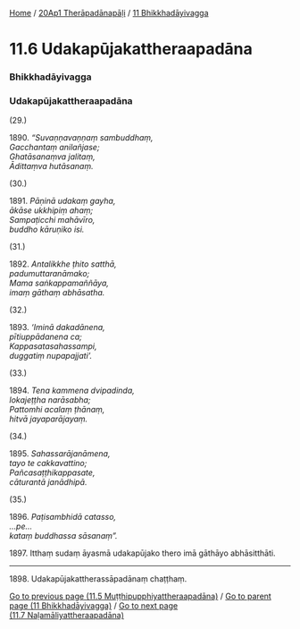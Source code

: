 
[Home](/) / [20Ap1 Therāpadānapāḷi](../../20Ap1.md) / [11 Bhikkhadāyivagga](../11.md)

# 11.6 Udakapūjakattheraapadāna

### Bhikkhadāyivagga

### Udakapūjakattheraapadāna

(29.)

1890\. _“Suvaṇṇavaṇṇaṃ sambuddhaṃ,_  
_Gacchantaṃ anilañjase;_  
_Ghatāsanaṃva jalitaṃ,_  
_Ādittaṃva hutāsanaṃ._  


(30.)

1891\. _Pāṇinā udakaṃ gayha,_  
_ākāse ukkhipiṃ ahaṃ;_  
_Sampaṭicchi mahāvīro,_  
_buddho kāruṇiko isi._  


(31.)

1892\. _Antalikkhe ṭhito satthā,_  
_padumuttaranāmako;_  
_Mama saṅkappamaññāya,_  
_imaṃ gāthaṃ abhāsatha._  


(32.)

1893\. _‘Iminā dakadānena,_  
_pītiuppādanena ca;_  
_Kappasatasahassampi,_  
_duggatiṃ nupapajjati’._  


(33.)

1894\. _Tena kammena dvipadinda,_  
_lokajeṭṭha narāsabha;_  
_Pattomhi acalaṃ ṭhānaṃ,_  
_hitvā jayaparājayaṃ._  


(34.)

1895\. _Sahassarājanāmena,_  
_tayo te cakkavattino;_  
_Pañcasaṭṭhikappasate,_  
_cāturantā janādhipā._  


(35.)

1896\. _Paṭisambhidā catasso,_  
_…pe…_  
_kataṃ buddhassa sāsanaṃ”._  


1897\. Itthaṃ sudaṃ āyasmā udakapūjako thero imā gāthāyo abhāsitthāti.

---

1898\. Udakapūjakattherassāpadānaṃ chaṭṭhaṃ.



[Go to previous page (11.5 Muṭṭhipupphiyattheraapadāna)](11.5.md) / [Go to parent page (11 Bhikkhadāyivagga)](../11.md) / [Go to next page (11.7 Naḷamāliyattheraapadāna)](11.7.md)


